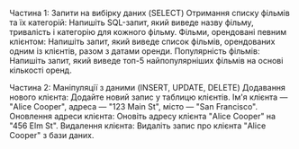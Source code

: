 Частина 1: Запити на вибірку даних (SELECT)
Отримання списку фільмів та їх категорій: Напишіть SQL-запит, який виведе назву фільму, тривалість і категорію для кожного фільму.
Фільми, орендовані певним клієнтом: Напишіть запит, який виведе список фільмів, орендованих одним із клієнтів, разом з датами оренди.
Популярність фільмів: Напишіть запит, який виведе топ-5 найпопулярніших фільмів на основі кількості оренд.

Частина 2: Маніпуляції з даними (INSERT, UPDATE, DELETE)
Додавання нового клієнта: Додайте новий запис у таблицю клієнтів. Ім'я клієнта — "Alice Cooper", адреса — "123 Main St", місто — "San Francisco".
Оновлення адреси клієнта: Оновіть адресу клієнта "Alice Cooper" на "456 Elm St".
Видалення клієнта: Видаліть запис про клієнта "Alice Cooper" з бази даних.


